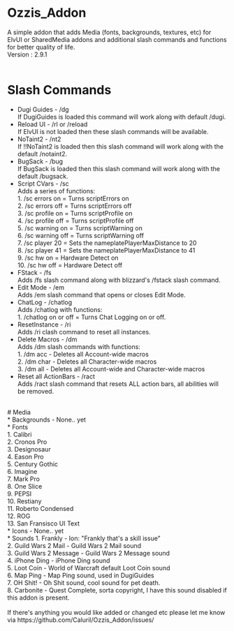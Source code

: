 # Ozzis_Addon<br/>
A simple addon that adds Media (fonts, backgrounds, textures, etc) for ElvUI or SharedMedia addons and additional slash commands and functions for better quality of life.<br/>
Version : 2.9.1<br/>
<br/>
# Slash Commands<br/>
* Dugi Guides - /dg<br/>If DugiGuides is loaded this command will work along with default /dugi.<br/>
* Reload UI - /rl or /reload<br/>If ElvUI is not loaded then these slash commands will be available.<br/>
* NoTaint2 - /nt2<br/>If !!NoTaint2 is loaded then this slash command will work along with the default /notaint2.<br/>
* BugSack - /bug<br/>If BugSack is loaded then this slash command will work along with the default /bugsack.<br/>
* Script CVars - /sc<br/>Adds a series of functions:<br/>
        1. /sc errors on = Turns scriptErrors on<br/>
        2. /sc errors off = Turns scriptErrors off<br/>
        3. /sc profile on = Turns scriptProfile on<br/>
        4. /sc profile off = Turns scriptProfile off<br/>
        5. /sc warning on = Turns scriptWarning on<br/>
        6. /sc warning off = Turns scriptWarning off<br/>
        7. /sc player 20  = Sets the nameplatePlayerMaxDistance to 20<br/>
        8. /sc player 41 = Sets the nameplatePlayerMaxDistance to 41<br/>
        9. /sc hw on = Hardware Detect on<br/>
        10. /sc hw off = Hardware Detect off<br/>
* FStack - /fs<br/>Adds /fs slash command along with blizzard's /fstack slash command.<br/>
* Edit Mode - /em<br/>Adds /em slash command that opens or closes Edit Mode.<br/>
* ChatLog - /chatlog<br/>Adds /chatlog with functions:<br/>
        1. /chatlog on or off = Turns Chat Logging on or off.<br/>
* ResetInstance - /ri<br/>Adds /ri clash command to reset all instances.<br/>
* Delete Macros - /dm<br/>Adds /dm slash commands with functions:<br/>
        1. /dm acc - Deletes all Account-wide macros<br/>
        2. /dm char - Deletes all Character-wide macros<br/>
        3. /dm all - Deletes all Account-wide and Character-wide macros<br/>
* Reset all ActionBars - /ract<br/>Adds /ract slash command that resets ALL action bars, all abilities will be removed.<br/>
<br/>
# Media<br/>
* Backgrounds - None.. yet<br/>
* Fonts<br/>
        1. Calibri<br/>
        2. Cronos Pro<br/>
        3. Designosaur<br/>
        4. Eason Pro<br/>
        5. Century Gothic<br/>
        6. Imagine<br/>
        7. Mark Pro<br/>
        8. One Slice<br/>
        9. PEPSI<br/>
        10. Restiany<br/>
        11. Roberto Condensed<br/>
        12. ROG<br/>
        13. San Fransisco UI Text<br/>
* Icons - None.. yet<br/>
* Sounds
        1. Frankly - Ion: "Frankly that's a skill issue"<br/>
        2. Guild Wars 2 Mail - Guild Wars 2 Mail sound<br/>
        3. Guild Wars 2 Message - Guild Wars 2 Message sound<br/>
        4. iPhone Ding - iPhone Ding sound<br/>
        5. Loot Coin - World of Warcraft default Loot Coin sound<br/>
        6. Map Ping - Map Ping sound, used in DugiGuides<br/>
        7. OH Shit! - Oh Shit sound, cool sound for pet death.<br/>
        8. Carbonite - Quest Complete, sorta copyright, I have this sound disabled if this addon is present.<br/>
<br/>
If there's anything you would like added or changed etc please let me know via https://github.com/Caluril/Ozzis_Addon/issues/